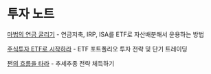 # 투자 노트

[마법의 연금 굴리기](투자/마법의-연금-굴리기.md) - 연금저축, IRP, ISA를 ETF로 자산배분해서 운용하는 방법

[주식투자 ETF로 시작하라](투자/주식투자-ETF로-시작하라.md) - ETF 포트폴리오 투자 전략 및 단기 트레이딩

[쩐의 흐름을 타라](투자/쩐의-흐름을-타라.md) - 추세추종 전략 체득하기
